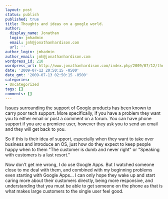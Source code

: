 ```yaml
---
layout: post
status: publish
published: true
title: Thoughts and ideas on a google world.
author:
  display_name: Jonathan
  login: jmhadmin
  email: jmh@jonathanhardison.com
  url: ''
author_login: jmhadmin
author_email: jmh@jonathanhardison.com
wordpress_id: 210
wordpress_url: http://www.jonathanhardison.com/index.php/2009/07/12/thoughts-and-ideas-on-a-google-world/
date: '2009-07-12 20:50:15 -0500'
date_gmt: '2009-07-13 02:50:15 -0500'
categories:
- Uncategorized
tags: []
comments: []
---
```

<p>Issues surrounding the support of Google products has been known to carry poor tech support. More specifically, if you have a problem they want you to either email or post a comment on a forum. You can have phone support if you are a premiere user, however they ask you to send an email and they will get back to you.</p>
<p>So if this is their idea of support, especially when they want to take over business and introduce an OS, just how do they expect to keep people happy when to them "The customer is dumb and never right" or "Speaking with customers is a last resort."</p>
<p>Now don't get me wrong, I do use Google Apps. But I watched someone close to me deal with them, and combined with my beginning problems even starting with Google Apps... I can only hope they wake up and start caring more about their customers directly, being more responsive, and understanding that you must be able to get someone on the phone as that is what makes large customers to the single user feel good.</p>
